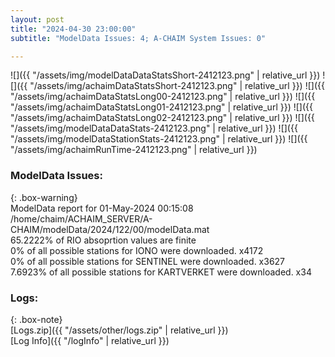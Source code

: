 ```yaml
---
layout: post
title: "2024-04-30 23:00:00"
subtitle: "ModelData Issues: 4; A-CHAIM System Issues: 0"

---
```


![]({{ "/assets/img/modelDataDataStatsShort-2412123.png" | relative_url }})
![]({{ "/assets/img/achaimDataStatsShort-2412123.png" | relative_url }})
![]({{ "/assets/img/achaimDataStatsLong00-2412123.png" | relative_url }})
![]({{ "/assets/img/achaimDataStatsLong01-2412123.png" | relative_url }})
![]({{ "/assets/img/achaimDataStatsLong02-2412123.png" | relative_url }})
![]({{ "/assets/img/modelDataDataStats-2412123.png" | relative_url }})
![]({{ "/assets/img/modelDataStationStats-2412123.png" | relative_url }})
![]({{ "/assets/img/achaimRunTime-2412123.png" | relative_url }})


### ModelData Issues:  
  
{: .box-warning}  
 ModelData report for 01-May-2024 00:15:08   
 /home/chaim/ACHAIM_SERVER/A-CHAIM/modelData/2024/122/00/modelData.mat   
 65.2222% of RIO absoprtion values are finite   
 0% of all possible stations for IONO were downloaded. x4172   
 0% of all possible stations for SENTINEL were downloaded. x3627   
 7.6923% of all possible stations for KARTVERKET were downloaded. x34   
  


### Logs:  
  
{: .box-note}  
[Logs.zip]({{ "/assets/other/logs.zip" | relative_url }})  
[Log Info]({{ "/logInfo" | relative_url }})  
